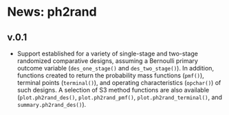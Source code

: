 # News: ph2rand

## v.0.1

- Support established for a variety of single-stage and two-stage randomized
comparative designs, assuming a Bernoulli primary outcome variable
(`des_one_stage()` and `des_two_stage()`). In addition, functions created to
return the probability mass functions (`pmf()`), terminal points (`terminal()`),
and operating characteristics (`opchar()`) of such designs. A selection of S3
method functions are also available (`plot.ph2rand_des()`, `plot.ph2rand_pmf()`,
`plot.ph2rand_terminal()`, and `summary.ph2rand_des()`).